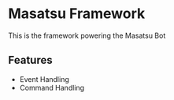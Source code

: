 # Masatsu Framework

This is the framework powering the Masatsu Bot

## Features

- Event Handling
- Command Handling
